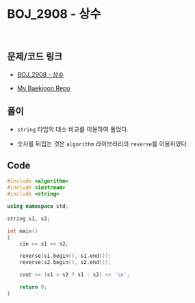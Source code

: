 # BOJ_2908 - 상수

&nbsp;

## 문제/코드 링크

- [BOJ_2908 - 상수](https://www.acmicpc.net/problem/2908)

- [My Baekjoon Repo](https://github.com/Meantint/Baekjoon)

## 풀이

- `string` 타입의 대소 비교를 이용하여 풀었다.

- 숫자를 뒤집는 것은 `algorithm` 라이브러리의 `reverse`를 이용하였다.

## Code

```cpp
#include <algorithm>
#include <iostream>
#include <string>

using namespace std;

string s1, s2;

int main()
{
    cin >> s1 >> s2;

    reverse(s1.begin(), s1.end());
    reverse(s2.begin(), s2.end());

    cout << (s1 > s2 ? s1 : s2) << '\n';

    return 0;
}
```
